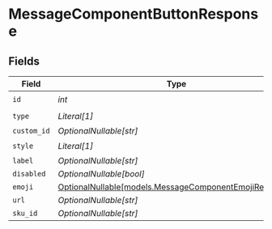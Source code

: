 # MessageComponentButtonResponse


## Fields

| Field                                                                                                | Type                                                                                                 | Required                                                                                             | Description                                                                                          |
| ---------------------------------------------------------------------------------------------------- | ---------------------------------------------------------------------------------------------------- | ---------------------------------------------------------------------------------------------------- | ---------------------------------------------------------------------------------------------------- |
| `id`                                                                                                 | *int*                                                                                                | :heavy_check_mark:                                                                                   | N/A                                                                                                  |
| `type`                                                                                               | *Literal[1]*                                                                                         | :heavy_check_mark:                                                                                   | N/A                                                                                                  |
| `custom_id`                                                                                          | *OptionalNullable[str]*                                                                              | :heavy_minus_sign:                                                                                   | N/A                                                                                                  |
| `style`                                                                                              | *Literal[1]*                                                                                         | :heavy_check_mark:                                                                                   | N/A                                                                                                  |
| `label`                                                                                              | *OptionalNullable[str]*                                                                              | :heavy_minus_sign:                                                                                   | N/A                                                                                                  |
| `disabled`                                                                                           | *OptionalNullable[bool]*                                                                             | :heavy_minus_sign:                                                                                   | N/A                                                                                                  |
| `emoji`                                                                                              | [OptionalNullable[models.MessageComponentEmojiResponse]](../models/messagecomponentemojiresponse.md) | :heavy_minus_sign:                                                                                   | N/A                                                                                                  |
| `url`                                                                                                | *OptionalNullable[str]*                                                                              | :heavy_minus_sign:                                                                                   | N/A                                                                                                  |
| `sku_id`                                                                                             | *OptionalNullable[str]*                                                                              | :heavy_minus_sign:                                                                                   | N/A                                                                                                  |